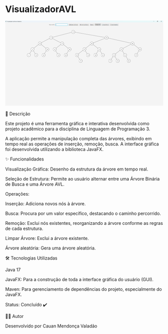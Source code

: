 # VisualizadorAVL

<img src="imagem.png" alt="Exemplo imagem">

📝 Descrição

Este projeto é uma ferramenta gráfica e interativa desenvolvida como projeto acadêmico para a disciplina de Linguagem de Programação 3.

A aplicação permite a manipulação completa das árvores, exibindo em tempo real as operações de inserção, remoção, busca. A interface gráfica foi desenvolvida utilizando a biblioteca JavaFX.

✨ Funcionalidades

Visualização Gráfica: Desenho da estrutura da árvore em tempo real.

Seleção de Estrutura: Permite ao usuário alternar entre uma Árvore Binária de Busca e uma Árvore AVL.

Operações:

Inserção: Adiciona novos nós à árvore.

Busca: Procura por um valor específico, destacando o caminho percorrido.

Remoção: Exclui nós existentes, reorganizando a árvore conforme as regras de cada estrutura.

Limpar Árvore: Exclui a árvore existente.

Árvore aleatória: Gera uma árvore aleatória.

🛠️ Tecnologias Utilizadas

Java 17

JavaFX: Para a construção de toda a interface gráfica do usuário (GUI).

Maven: Para gerenciamento de dependências do projeto, especialmente do JavaFX.

Status: Concluído ✔️

👨‍💻 Autor

Desenvolvido por Cauan Mendonça Valadão
